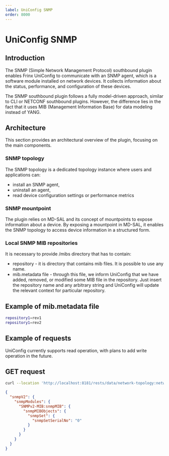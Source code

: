 ```yaml
---
label: UniConfig SNMP
order: 8000
---
```


# UniConfig SNMP

## Introduction

The SNMP (Simple Network Management Protocol) southbound plugin enables Frinx 
UniConfig to communicate with an SNMP agent, which is a software module installed 
on network devices. It collects information about the status, performance, 
and configuration of these devices.

The SNMP southbound plugin follows a fully model-driven approach, similar 
to CLI or NETCONF southbound plugins. However, the difference lies in the 
fact that it uses MIB (Management Information Base) for data modeling instead 
of YANG.

## Architecture

This section provides an architectural overview of the plugin, focusing
on the main components.

### SNMP topology

The SNMP topology is a dedicated topology instance where users and
applications can:

- install an SNMP agent,
- uninstall an agent,
- read device configuration settings or performance metrics

### SNMP mountpoint

The plugin relies on MD-SAL and its concept of mountpoints to expose information 
about a device. By exposing a mountpoint in MD-SAL, it enables the SNMP topology
to access device information in a structured form.

### Local SNMP MIB repositories

It is necessary to provide /mibs directory that has to contain:
- repository - it is directory that contains mib files. It is possible to 
    use any name.
- mib.metadata file - through this file, we inform UniConfig that we have 
    added, removed, or modified some MIB file in the repository. Just insert 
    the repository name and any arbitrary string and UniConfig will update
    the relevant context for particular repository.

Example of mib.metadata file
----------------------------

```bash
repository1=rev1
repository1=rev2
```

Example of requests
-------------------

UniConfig currently supports read operation, with plans to add write operation in the future.

## GET request

```bash Reading snmpV2 container
curl --location 'http://localhost:8181/rests/data/network-topology:network-topology/topology=topology-snmp/node=agent1/yang-ext:mount/SNMPv2-SMI:iso/org/dod/internet/snmpV2'
```

```json Sample response
{
  "snmpV2": {
    "snmpModules": {
      "SNMPv2-MIB:snmpMIB": {
        "snmpMIBObjects": {
          "snmpSet": {
            "snmpSetSerialNo": "0"
          }
        }
      }
    }
  }
}
```